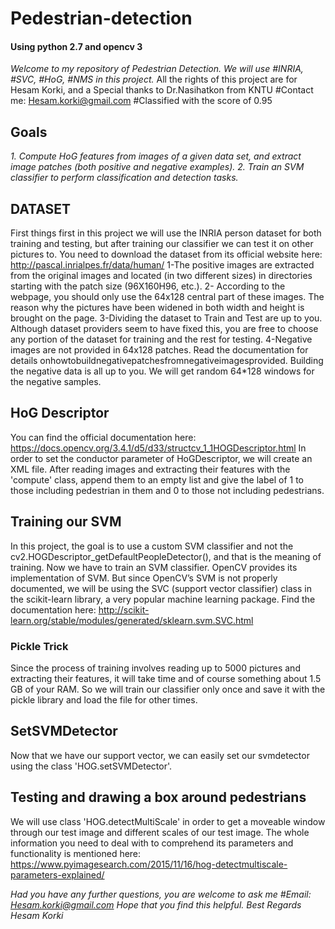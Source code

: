 # **Pedestrian-detection**

#### **Using python 2.7 and opencv 3**

*Welcome to my repository of Pedestrian Detection. We will use #INRIA, #SVC, #HoG, #NMS in this project.*
All the rights of this project are for Hesam Korki, and a Special thanks to Dr.Nasihatkon from KNTU
#Contact me: Hesam.korki@gmail.com
#Classified with the score of 0.95 

## **Goals**
*1. Compute HoG features from images of a given data set, and extract image patches (both positive and negative examples).*
*2. Train an SVM classifier to perform classification and detection tasks.*

## **DATASET**

First things first in this project we will use the INRIA person dataset for both training and testing, but after training our classifier we can test it on other pictures to. You need to download the dataset from its official website here: http://pascal.inrialpes.fr/data/human/
1-The positive images are extracted from the original images and located (in two different sizes) in directories starting with the patch size (96X160H96, etc.).
2- According to the webpage, you should only use the 64x128 central part of these images. The reason why the pictures have been widened in both width and height is brought on the page.
3-Dividing the dataset to Train and Test are up to you. Although dataset providers seem to have fixed this, you are free to choose any portion of the dataset for training and the rest for testing.
4-Negative images are not provided in 64x128 patches. Read the documentation for details onhowtobuildnegativepatchesfromnegativeimagesprovided. Building the negative data is all up to you.
We will get random 64*128 windows for the negative samples.

## **HoG Descriptor**

You can find the official documentation here: https://docs.opencv.org/3.4.1/d5/d33/structcv_1_1HOGDescriptor.html
In order to set the conductor parameter of HoGDescriptor, we will create an XML file.
After reading images and extracting their features with the 'compute' class, append them to an empty list and give the label of 1 to those including pedestrian in them and 0 to those not including pedestrians.

## **Training our SVM**

In this project, the goal is to use a custom SVM classifier and not the cv2.HOGDescriptor_getDefaultPeopleDetector(), and that is the meaning of training.
Now we have to train an SVM classifier. OpenCV provides its implementation of SVM. But since OpenCV’s SVM is not properly documented, we will be using the SVC (support vector classifier) class in the scikit-learn library, a very popular machine learning package. Find the documentation here: http://scikit-learn.org/stable/modules/generated/sklearn.svm.SVC.html

### **Pickle Trick** 


Since the process of training involves reading up to 5000 pictures and extracting their features, it will take time and of course something about 1.5 GB of your RAM. So we will train our classifier only once and save it with the pickle library and load the file for other times.

## **SetSVMDetector**

Now that we have our support vector, we can easily set our svmdetector using the class 'HOG.setSVMDetector'.

## **Testing and drawing a box around pedestrians** 

We will use class 'HOG.detectMultiScale' in order to get a moveable window through our test image and different scales of our test image. The whole information you need to deal with to comprehend its parameters and functionality is mentioned here: 
https://www.pyimagesearch.com/2015/11/16/hog-detectmultiscale-parameters-explained/

*Had you have any further questions, you are welcome to ask me 
#Email: Hesam.korki@gmail.com
Hope that you find this helpful.
Best Regards Hesam Korki*
